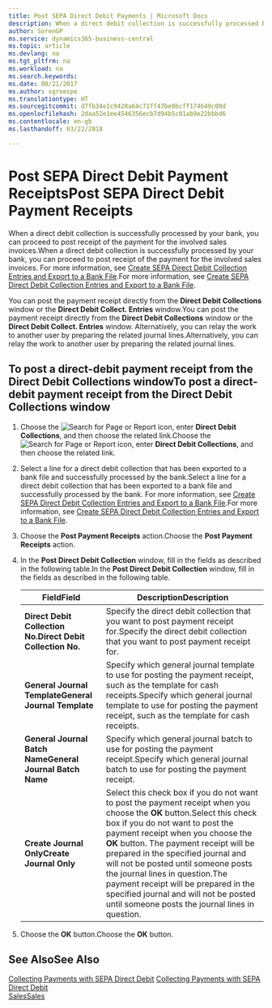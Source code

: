 ```yaml
---
title: Post SEPA Direct Debit Payments | Microsoft Docs
description: When a direct debit collection is successfully processed by your bank, you can proceed to post receipt of the payment for the involved sales invoices.
author: SorenGP
ms.service: dynamics365-business-central
ms.topic: article
ms.devlang: na
ms.tgt_pltfrm: na
ms.workload: na
ms.search.keywords: 
ms.date: 08/21/2017
ms.author: sgroespe
ms.translationtype: HT
ms.sourcegitcommit: d7fb34e1c9428a64c71ff47be8bcff174649c00d
ms.openlocfilehash: 2daa52e1ee4546356ecb7d94b5c01ab9e22bbbd6
ms.contentlocale: en-gb
ms.lasthandoff: 03/22/2018

---
```

# <a name="post-sepa-direct-debit-payment-receipts"></a><span data-ttu-id="f56e0-103">Post SEPA Direct Debit Payment Receipts</span><span class="sxs-lookup"><span data-stu-id="f56e0-103">Post SEPA Direct Debit Payment Receipts</span></span>
<span data-ttu-id="f56e0-104">When a direct debit collection is successfully processed by your bank, you can proceed to post receipt of the payment for the involved sales invoices.</span><span class="sxs-lookup"><span data-stu-id="f56e0-104">When a direct debit collection is successfully processed by your bank, you can proceed to post receipt of the payment for the involved sales invoices.</span></span> <span data-ttu-id="f56e0-105">For more information, see [Create SEPA Direct Debit Collection Entries and Export to a Bank File](finance-how-create-sepa-direct-debit-collection-entries-export-bank-file.md).</span><span class="sxs-lookup"><span data-stu-id="f56e0-105">For more information, see [Create SEPA Direct Debit Collection Entries and Export to a Bank File](finance-how-create-sepa-direct-debit-collection-entries-export-bank-file.md).</span></span>  

<span data-ttu-id="f56e0-106">You can post the payment receipt directly from the **Direct Debit Collections** window or the **Direct Debit Collect. Entries** window.</span><span class="sxs-lookup"><span data-stu-id="f56e0-106">You can post the payment receipt directly from the **Direct Debit Collections** window or the **Direct Debit Collect. Entries** window.</span></span> <span data-ttu-id="f56e0-107">Alternatively, you can relay the work to another user by preparing the related journal lines.</span><span class="sxs-lookup"><span data-stu-id="f56e0-107">Alternatively, you can relay the work to another user by preparing the related journal lines.</span></span>  

## <a name="to-post-a-direct-debit-payment-receipt-from-the-direct-debit-collections-window"></a><span data-ttu-id="f56e0-108">To post a direct-debit payment receipt from the Direct Debit Collections window</span><span class="sxs-lookup"><span data-stu-id="f56e0-108">To post a direct-debit payment receipt from the Direct Debit Collections window</span></span>  
1. <span data-ttu-id="f56e0-109">Choose the ![Search for Page or Report](media/ui-search/search_small.png "Search for Page or Report icon") icon, enter **Direct Debit Collections**, and then choose the related link.</span><span class="sxs-lookup"><span data-stu-id="f56e0-109">Choose the ![Search for Page or Report](media/ui-search/search_small.png "Search for Page or Report icon") icon, enter **Direct Debit Collections**, and then choose the related link.</span></span>  
2. <span data-ttu-id="f56e0-110">Select a line for a direct debit collection that has been exported to a bank file and successfully processed by the bank.</span><span class="sxs-lookup"><span data-stu-id="f56e0-110">Select a line for a direct debit collection that has been exported to a bank file and successfully processed by the bank.</span></span> <span data-ttu-id="f56e0-111">For more information, see [Create SEPA Direct Debit Collection Entries and Export to a Bank File](finance-how-create-sepa-direct-debit-collection-entries-export-bank-file.md).</span><span class="sxs-lookup"><span data-stu-id="f56e0-111">For more information, see [Create SEPA Direct Debit Collection Entries and Export to a Bank File](finance-how-create-sepa-direct-debit-collection-entries-export-bank-file.md).</span></span>  
3. <span data-ttu-id="f56e0-112">Choose the **Post Payment Receipts** action.</span><span class="sxs-lookup"><span data-stu-id="f56e0-112">Choose the **Post Payment Receipts** action.</span></span>  
4. <span data-ttu-id="f56e0-113">In the **Post Direct Debit Collection** window, fill in the fields as described in the following table.</span><span class="sxs-lookup"><span data-stu-id="f56e0-113">In the **Post Direct Debit Collection** window, fill in the fields as described in the following table.</span></span>  

    |<span data-ttu-id="f56e0-114">Field</span><span class="sxs-lookup"><span data-stu-id="f56e0-114">Field</span></span>|<span data-ttu-id="f56e0-115">Description</span><span class="sxs-lookup"><span data-stu-id="f56e0-115">Description</span></span>|  
    |---------------------------------|---------------------------------------|  
    |<span data-ttu-id="f56e0-116">**Direct Debit Collection No.**</span><span class="sxs-lookup"><span data-stu-id="f56e0-116">**Direct Debit Collection No.**</span></span>|<span data-ttu-id="f56e0-117">Specify the direct debit collection that you want to post payment receipt for.</span><span class="sxs-lookup"><span data-stu-id="f56e0-117">Specify the direct debit collection that you want to post payment receipt for.</span></span>|  
    |<span data-ttu-id="f56e0-118">**General Journal Template**</span><span class="sxs-lookup"><span data-stu-id="f56e0-118">**General Journal Template**</span></span>|<span data-ttu-id="f56e0-119">Specify which general journal template to use for posting the payment receipt, such as the template for cash receipts.</span><span class="sxs-lookup"><span data-stu-id="f56e0-119">Specify which general journal template to use for posting the payment receipt, such as the template for cash receipts.</span></span>|  
    |<span data-ttu-id="f56e0-120">**General Journal Batch Name**</span><span class="sxs-lookup"><span data-stu-id="f56e0-120">**General Journal Batch Name**</span></span>|<span data-ttu-id="f56e0-121">Specify which general journal batch to use for posting the payment receipt.</span><span class="sxs-lookup"><span data-stu-id="f56e0-121">Specify which general journal batch to use for posting the payment receipt.</span></span>|  
    |<span data-ttu-id="f56e0-122">**Create Journal Only**</span><span class="sxs-lookup"><span data-stu-id="f56e0-122">**Create Journal Only**</span></span>|<span data-ttu-id="f56e0-123">Select this check box if you do not want to post the payment receipt when you choose the **OK** button.</span><span class="sxs-lookup"><span data-stu-id="f56e0-123">Select this check box if you do not want to post the payment receipt when you choose the **OK** button.</span></span> <span data-ttu-id="f56e0-124">The payment receipt will be prepared in the specified journal and will not be posted until someone posts the journal lines in question.</span><span class="sxs-lookup"><span data-stu-id="f56e0-124">The payment receipt will be prepared in the specified journal and will not be posted until someone posts the journal lines in question.</span></span>|  

5. <span data-ttu-id="f56e0-125">Choose the **OK** button.</span><span class="sxs-lookup"><span data-stu-id="f56e0-125">Choose the **OK** button.</span></span>  

## <a name="see-also"></a><span data-ttu-id="f56e0-126">See Also</span><span class="sxs-lookup"><span data-stu-id="f56e0-126">See Also</span></span>  
 <span data-ttu-id="f56e0-127">[Collecting Payments with SEPA Direct Debit](finance-collect-payments-with-sepa-direct-debit.md) </span><span class="sxs-lookup"><span data-stu-id="f56e0-127">[Collecting Payments with SEPA Direct Debit](finance-collect-payments-with-sepa-direct-debit.md) </span></span>  
 [<span data-ttu-id="f56e0-128">Sales</span><span class="sxs-lookup"><span data-stu-id="f56e0-128">Sales</span></span>](sales-manage-sales.md)

